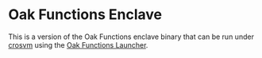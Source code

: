# Oak Functions Enclave

This is a version of the Oak Functions enclave binary that can be run under
[crosvm](https://chromium.googlesource.com/chromiumos/platform/crosvm/) using
the [Oak Functions Launcher](../oak_functions_launcher/README.md).
